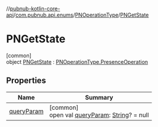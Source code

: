 //[pubnub-kotlin-core-api](../../../../index.md)/[com.pubnub.api.enums](../../index.md)/[PNOperationType](../index.md)/[PNGetState](index.md)

# PNGetState

[common]\
object [PNGetState](index.md) : [PNOperationType.PresenceOperation](../-presence-operation/index.md)

## Properties

| Name | Summary |
|---|---|
| [queryParam](../query-param.md) | [common]<br>open val [queryParam](../query-param.md): [String](https://kotlinlang.org/api/latest/jvm/stdlib/kotlin/-string/index.html)? = null |
